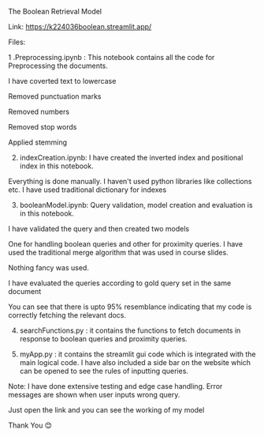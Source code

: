 The Boolean Retrieval Model



Link: https://k224036boolean.streamlit.app/



Files:



1 .Preprocessing.ipynb : This notebook contains all the code for Preprocessing the documents.

I have coverted text to lowercase

Removed punctuation marks

Removed numbers

Removed stop words

Applied stemming



2. indexCreation.ipynb:  I have created the inverted index and positional index in this notebook. 

Everything is done manually. I haven't used python libraries like collections etc. I have used traditional dictionary for indexes



3. booleanModel.ipynb: Query validation, model creation and evaluation is in this notebook.

I have validated the query and then created two models

One for handling boolean queries and other for proximity queries. I have used the traditional merge algorithm that was used in course slides.

Nothing fancy was used. 

I have evaluated the queries according to gold query set in the same document

You can see that there is upto 95% resemblance indicating that my code is correctly fetching the relevant docs.



4. searchFunctions.py : it contains the functions to fetch documents in response to boolean queries and proximity queries.



5. myApp.py : it contains the streamlit gui code which is integrated with the main logical code. I have also included a side bar on the website which can be opened to see the rules of inputting queries. 



Note: I have done extensive testing and edge case handling. Error messages are shown when user inputs wrong query.

Just open the link and you can see the working of my model



Thank You 😊

